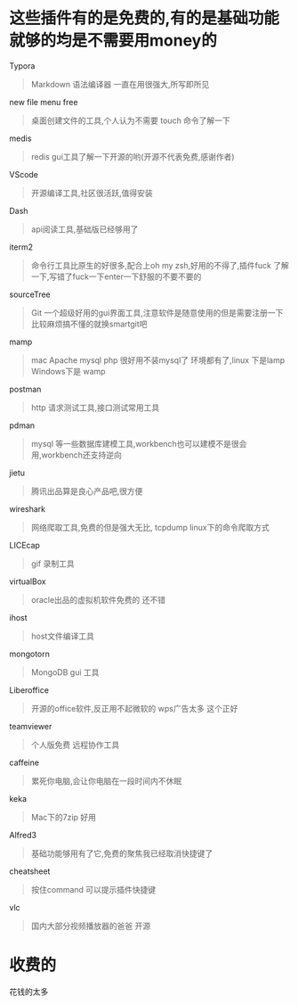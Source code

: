 # 这些插件有的是免费的,有的是基础功能就够的均是不需要用money的

Typora 

> Markdown 语法编译器 一直在用很强大,所写即所见

new file menu free

>桌面创建文件的工具,个人认为不需要  touch 命令了解一下

medis

> redis gui工具了解一下开源的哟(开源不代表免费,感谢作者)

VScode

> 开源编译工具,社区很活跃,值得安装

Dash

> api阅读工具,基础版已经够用了

iterm2

> 命令行工具比原生的好很多,配合上oh my zsh,好用的不得了,插件fuck 了解一下,写错了fuck一下enter一下舒服的不要不要的

sourceTree

> Git 一个超级好用的gui界面工具,注意软件是随意使用的但是需要注册一下比较麻烦搞不懂的就换smartgit吧 

mamp

> mac Apache mysql php 很好用不装mysql了 环境都有了,linux 下是lamp Windows下是 wamp

postman

> http 请求测试工具,接口测试常用工具

pdman

> mysql 等一些数据库建模工具,workbench也可以建模不是很会用,workbench还支持逆向

jietu

> 腾讯出品算是良心产品吧,很方便

wireshark

> 网络爬取工具,免费的但是强大无比,   tcpdump linux下的命令爬取方式

LICEcap

> gif 录制工具

virtualBox 

> oracle出品的虚拟机软件免费的 还不错

ihost

> host文件编译工具

mongotorn

> MongoDB gui 工具

Liberoffice

> 开源的office软件,反正用不起微软的 wps广告太多 这个正好

teamviewer

> 个人版免费  远程协作工具

caffeine

> 累死你电脑,会让你电脑在一段时间内不休眠

keka 

> Mac下的7zip 好用

Alfred3

> 基础功能够用有了它,免费的聚焦我已经取消快捷键了

cheatsheet

> 按住command 可以提示插件快捷键

vlc

> 国内大部分视频播放器的爸爸 开源



# 收费的

花钱的太多
